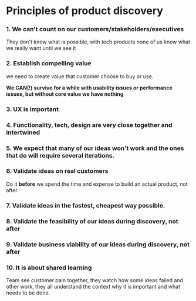 # Principles of product discovery

### 1. We can't count on our customers/stakeholders/executives

They don't know what is possible, with tech products none of us know what we really want until we see it

### 2. Establish compelling value

we need to create value that customer choose to buy or use.

**We CAN(!) survive for a while with usability issues or performance issues, but without core value we have nothing**

### 3. UX is important

### 4. Functionality, tech, design are very close together and intertwined

### 5. We expect that many of our ideas won't work and the ones that do will require several iterations.

### 6. Validate ideas on real customers

Do it **before** we spend the time and expense to build an actual product, not after.

### 7. Validate ideas in the fastest, cheapest way possible.

### 8. Validate the feasibility of our ideas during discovery, not after

### 9. Validate business viability of our ideas during discovery, not after

### 10. It is about shared learning

Team see customer pain together, they watch how some ideas failed and other work, they all understand the context why it is important and what needs to be done.
